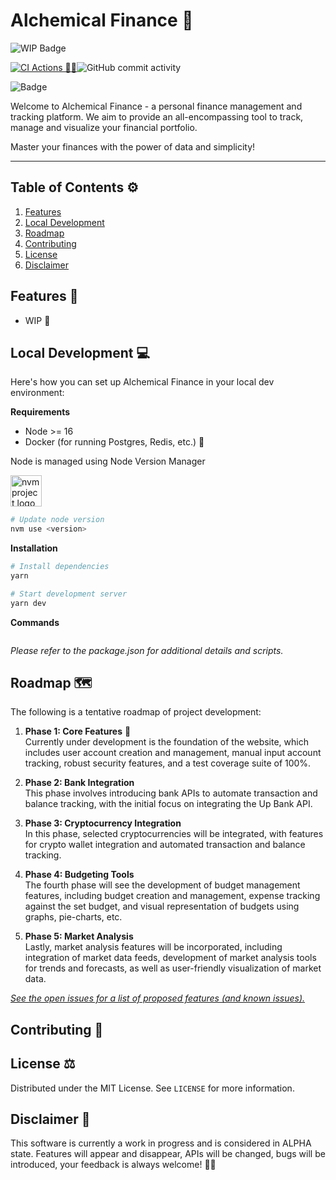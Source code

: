 # Alchemical Finance 🧪

![WIP Badge](https://img.shields.io/badge/Project%20Status%3A-wip%20%F0%9F%9A%A7-orange)

[![CI Actions 🚀🤖](https://github.com/HarrisFauntleroy/alchemical-finance/actions/workflows/ci.yml/badge.svg)](https://github.com/HarrisFauntleroy/alchemical-finance/actions/workflows/ci.yml)![GitHub commit activity](https://img.shields.io/github/commit-activity/w/HarrisFauntleroy/alchemical-finance?style=flat)

![Badge](https://img.shields.io/badge/package%20manager-yarn-brightgreen)

<!-- PROJECT_DESCRIPTION -->

Welcome to Alchemical Finance - a personal finance management and tracking
platform. We aim to provide an all-encompassing tool to track, manage and
visualize your financial portfolio.

Master your finances with the power of data and simplicity!

<!-- PROJECT_SCREENSHOT -->

<!-- <img src="" alt="Alchemical Finance" title="Alchemical Finance" width="750"/> -->

---

## Table of Contents ⚙️

1. [Features](#features-💫)
2. [Local Development](#local-development-💻)
3. [Roadmap](#roadmap-🗺️)
4. [Contributing](#contributing-🤝)
5. [License](#license-⚖️)
6. [Disclaimer](#disclaimer-🚨)

## Features 💫

- WIP 🚧

<!-- LIST OF FEATURES -->

## Local Development 💻

Here's how you can set up Alchemical Finance in your local dev environment:

**Requirements**

<!-- LIST OF REQUIREMENTS -->

- Node >= 16
- Docker (for running Postgres, Redis, etc.) 🐳

Node is managed using Node Version Manager

<a href="https://github.com/nvm-sh/logos"><img alt="nvm project logo" src="https://raw.githubusercontent.com/nvm-sh/logos/HEAD/nvm-logo-color.svg" height="50" /></a>

```bash
# Update node version
nvm use <version>
```

**Installation**

<!-- INSTALLATION INSTRUCTIONS -->

```bash
# Install dependencies
yarn
```

```bash
# Start development server
yarn dev
```

**Commands**

<!-- LIST OF COMMANDS -->

```bash

```

_Please refer to the package.json for additional details and scripts._

## Roadmap 🗺️

The following is a tentative roadmap of project development:

1. **Phase 1: Core Features** 🚧  
   Currently under development is the foundation of the website, which includes
   user account creation and management, manual input account tracking, robust
   security features, and a test coverage suite of 100%.

2. **Phase 2: Bank Integration**  
   This phase involves introducing bank APIs to automate transaction and balance
   tracking, with the initial focus on integrating the Up Bank API.

3. **Phase 3: Cryptocurrency Integration**  
   In this phase, selected cryptocurrencies will be integrated, with features
   for crypto wallet integration and automated transaction and balance tracking.

4. **Phase 4: Budgeting Tools**  
   The fourth phase will see the development of budget management features,
   including budget creation and management, expense tracking against the set
   budget, and visual representation of budgets using graphs, pie-charts, etc.

5. **Phase 5: Market Analysis**  
   Lastly, market analysis features will be incorporated, including integration
   of market data feeds, development of market analysis tools for trends and
   forecasts, as well as user-friendly visualization of market data.

_[See the open issues for a list of proposed features (and known issues).](http://github.com/HarrisFauntleroy/alchemical-finance/issues)_

## Contributing 🤝

<!-- GUIDELINES FOR CONTRIBUTION -->

## License ⚖️

Distributed under the MIT License. See `LICENSE` for more information.

## Disclaimer 🚨

This software is currently a work in progress and is considered in ALPHA state.
Features will appear and disappear, APIs will be changed, bugs will be
introduced, your feedback is always welcome! 🚧🔧
